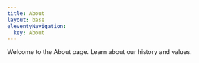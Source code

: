 ```yaml
---
title: About
layout: base
eleventyNavigation:
  key: About
---
```


<p>Welcome to the About page. Learn about our history and values.</p>
